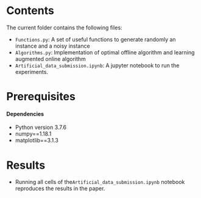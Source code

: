 # Contents
The current folder contains the following files:
- ``Functions.py``: A set of useful functions to generate randomly an instance and a noisy instance
- ``Algorithms.py``: Implementation of optimal offline algorithm and learning augmented online algorithm
- ``Artificial_data_submission.ipynb``: A jupyter notebook to run the experiments.


# Prerequisites

#### Dependencies

- Python version 3.7.6
- numpy==1.18.1
- matplotlib==3.1.3

# Results
- Running all cells of the``Artificial_data_submission.ipynb`` notebook reproduces the results in the paper.
